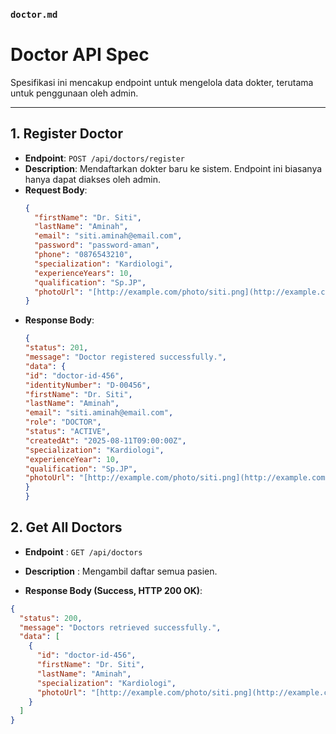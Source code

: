 ### `doctor.md`
# Doctor API Spec

Spesifikasi ini mencakup endpoint untuk mengelola data dokter, terutama untuk penggunaan oleh admin.

---

## 1. Register Doctor
- **Endpoint**: `POST /api/doctors/register`
- **Description**: Mendaftarkan dokter baru ke sistem. Endpoint ini biasanya hanya dapat diakses oleh admin.
- **Request Body**:
  ```json
  {
    "firstName": "Dr. Siti",
    "lastName": "Aminah",
    "email": "siti.aminah@email.com",
    "password": "password-aman",
    "phone": "0876543210",
    "specialization": "Kardiologi",
    "experienceYears": 10,
    "qualification": "Sp.JP",
    "photoUrl": "[http://example.com/photo/siti.png](http://example.com/photo/siti.png)"
  }


- **Response Body**:
    ```json
    {
  "status": 201,
  "message": "Doctor registered successfully.",
  "data": {
    "id": "doctor-id-456",
    "identityNumber": "D-00456",
    "firstName": "Dr. Siti",
    "lastName": "Aminah",
    "email": "siti.aminah@email.com",
    "role": "DOCTOR",
    "status": "ACTIVE",
    "createdAt": "2025-08-11T09:00:00Z",
    "specialization": "Kardiologi",
    "experienceYear": 10,
    "qualification": "Sp.JP",
    "photoUrl": "[http://example.com/photo/siti.png](http://example.com/photo/siti.png)"
    }
  }
    ```

## 2. Get All Doctors

- **Endpoint** : ```GET /api/doctors```

- **Description** : Mengambil daftar semua pasien.

- **Response Body (Success, HTTP 200 OK)**:
```json
{
  "status": 200,
  "message": "Doctors retrieved successfully.",
  "data": [
    {
      "id": "doctor-id-456",
      "firstName": "Dr. Siti",
      "lastName": "Aminah",
      "specialization": "Kardiologi",
      "photoUrl": "[http://example.com/photo/siti.png](http://example.com/photo/siti.png)"
    }
  ]
}
```